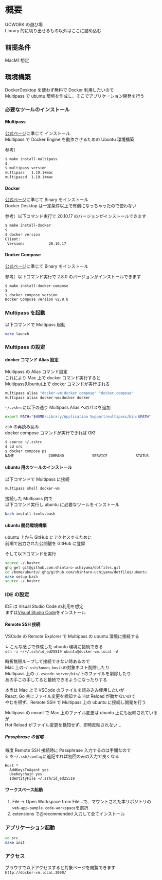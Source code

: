 # 概要

UCWORK の遊び場  
Library 的に切り出せるもの以外はここに詰め込む

## 前提条件

MacM1 想定

## 環境構築

DockerDesktop を使わず無料で Docker 利用したいので  
Multipass で ubuntu 環境を作成し、そこでアプリケーション開発を行う

### 必要なツールのインストール

#### Multipass

[公式ページ](https://multipass.run/install)に準じて インストール  
Multipass で Docker Engine を動作させるための Ubuntu 環境構築

参考）

```zsh
$ make install-multipass
$
$ multipass version
multipass   1.10.1+mac
multipassd  1.10.1+mac
```

#### Docker

[公式ページ](https://docs.docker.com/engine/install/binaries/#install-client-binaries-on-macos)に準じて Binary をインストール  
Docker Desktop は一定条件以上で有償になっちゃったので使わない

参考）以下コマンド実行で 20.10.17 のバージョンがインストールできます

```zsh
$ make install-docker
$
$ docker version
Client:
 Version:           20.10.17
```

#### Docker Compose

[公式ページ](https://docs.docker.com/compose/install/compose-plugin/#install-the-plugin-manually)に準じて Binary をインストール

参考）以下コマンド実行で 2.8.0 のバージョンがインストールできます

```zsh
$ make install-docker-compose
$
$ docker compose version
Docker Compose version v2.8.0
```

### Multipass を起動

以下コマンドで Multipass 起動

```zsh
make launch
```

### Multipass の設定

#### docker コマンド Alias 設定

Multipass の Alias コマンド設定  
これにより Mac 上で docker コマンド実行すると  
Multipass(Ubuntu)上で docker コマンドが実行される

```zsh
multipass alias "docker-vm:docker compose" "docker compose"
multipass alias docker-vm:docker docker
```

`~/.zshrc`に以下の通り Multipass Alias へのパスを追加

```zsh
export PATH="$HOME/Library/Application Support/multipass/bin:$PATH"
```

zsh の再読み込み  
docker compose コマンドが実行できれば OK!

```zsh
$ source ~/.zshrc
$ cd src
$ docker compose ps
NAME                COMMAND             SERVICE             STATUS              PORTS
```

#### ubuntu 用のツールのインストール

以下コマンドで Multipass に接続

```zsh
multipass shell docker-vm
```

接続した Multipass 内で  
以下コマンド実行し ubuntu に必要なツールをインストール

```bash
bash install-tools.bash
```

#### ubuntu 開発環境構築

ubuntu 上から GitHub にアクセスするために  
前項で出力された公開鍵を GitHub に登録

そして以下コマンドを実行

```bash
source ~/.bashrc
ghq get git@github.com:shintaro-uchiyama/dotfiles.git
cd /home/ubuntu/.ghq/github.com/shintaro-uchiyama/dotfiles/ubuntu
make setup-bash
source ~/.bashrc
```

### IDE の設定

IDE は Visual Studio Code の利用を想定  
まずは[Visual Studio Code](https://code.visualstudio.com/)をインストール

#### Remote SSH 接続

VSCode の Remote Explorer で Multipass の ubuntu 環境に接続する

↓ こんな感じで作成した ubuntu 環境に接続できる  
`ssh -i ~/~/.ssh/id_ed25519 ubuntu@docker-vm.local -A`

時折無限ループして接続できない時あるので  
Mac 上の`~/.ssh/known_hosts`の対象ホスト削除したり  
Multipass 上の`~/.vscode-server/bin/`下のファイルを削除したり  
あの手この手してると接続できるようになったりする

本当は Mac 上で VSCode のファイルを読み込み使用したいが  
React, Go 共にファイル変更を検知する Hot Reload が動かないので  
やむを得ず、Remote SSH で Multipass 上の ubuntu に接続し開発を行う

Multipass の mount で Mac 上のファイル変更は ubuntu 上にも反映されているが  
Hot Reload がファイル変更を検知せず、即時反映されない...

##### Passphrase の省略

毎度 Remote SSH 接続時に Passphrase 入力するのは手間なので  
↓ を`~/.ssh/config`に追記すれば初回のみの入力で良くなる

```config: ~/.ssh/config
Host *
  AddKeysToAgent yes
  UseKeychain yes
  IdentityFile ~/.ssh/id_ed25519
```

#### ワークスペース起動

1. File -> Open Workspace from File...で、マウントされた本リポジトリの`web-app-sample.code-workspace`を選択
1. extensions で@recommended 入力して全てインストール

### アプリケーション起動

```zsh
cd src
make init
```

### アクセス

ブラウザで以下アクセスすると対象ページを閲覧できます  
`http://docker-vm.local:3000/`
